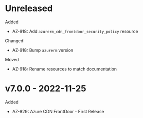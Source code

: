 # Unreleased

Added
  * AZ-918: Add `azurerm_cdn_frontdoor_security_policy` resource

Changed
  * AZ-918: Bump `azurerm` version

Moved
  * AZ-918: Rename resources to match documentation

# v7.0.0 - 2022-11-25

Added
  * AZ-829: Azure CDN FrontDoor - First Release
